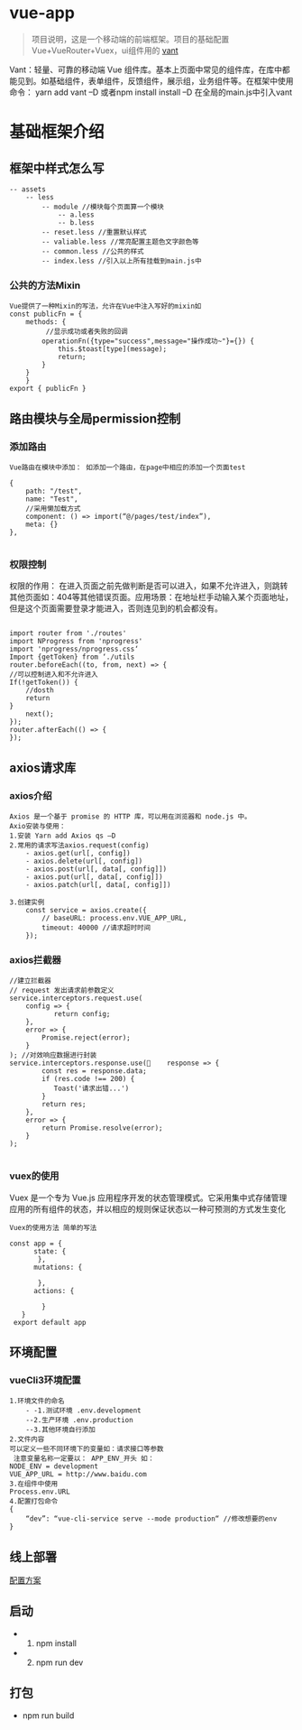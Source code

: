 # vue-app

> 项目说明，这是一个移动端的前端框架。项目的基础配置Vue+VueRouter+Vuex，ui组件用的 [vant](https://youzan.github.io/vant)

Vant：轻量、可靠的移动端 Vue 组件库。基本上页面中常见的组件库，在库中都能见到。如基础组件，表单组件，反馈组件，展示组，业务组件等。在框架中使用命令： yarn add vant –D 或者npm install install –D  在全局的main.js中引入vant

# 基础框架介绍
##  框架中样式怎么写
```
-- assets
    -- less
        -- module //模块每个页面算一个模块
            -- a.less
            -- b.less
        -- reset.less //重置默认样式
        -- valiable.less //常亮配置主题色文字颜色等
        -- common.less //公共的样式
        -- index.less //引入以上所有挂载到main.js中

```
###  公共的方法Mixin
```
Vue提供了一种Mixin的写法，允许在Vue中注入写好的mixin如
const publicFn = {
    methods: {
         //显示成功或者失败的回调
        operationFn({type="success",message="操作成功~"}={}) {
            this.$toast[type](message);
            return;
        }
    }
    }
export { publicFn }

```

## 路由模块与全局permission控制
### 添加路由
```
Vue路由在模块中添加： 如添加一个路由，在page中相应的添加一个页面test

{
    path: "/test",
    name: "Test",
    //采用懒加载方式
    component: () => import(“@/pages/test/index”), 
    meta: {}
},


```
### 权限控制
权限的作用： 在进入页面之前先做判断是否可以进入，如果不允许进入，则跳转其他页面如：404等其他错误页面。应用场景：在地址栏手动输入某个页面地址，但是这个页面需要登录才能进入，否则连见到的机会都没有。
```

import router from './routes'
import NProgress from 'nprogress' 
import 'nprogress/nprogress.css‘
Import {getToken} from ‘./utils
router.beforeEach((to, from, next) => {
//可以控制进入和不允许进入
If(!getToken()) {
	//dosth
	return
}
    next();
});
router.afterEach(() => {
});

```
## axios请求库
### axios介绍

```
Axios 是一个基于 promise 的 HTTP 库，可以用在浏览器和 node.js 中。
Axio安装与使用：
1.安装 Yarn add Axios qs –D
2.常用的请求写法axios.request(config)
    - axios.get(url[, config]) 
    - axios.delete(url[, config])
    - axios.post(url[, data[, config]])
    - axios.put(url[, data[, config]])
    - axios.patch(url[, data[, config]])

3.创建实例
    const service = axios.create({
        // baseURL: process.env.VUE_APP_URL,
        timeout: 40000 //请求超时时间
    });

```
### axios拦截器
```
//建立拦截器
// request 发出请求前参数定义
service.interceptors.request.use(
    config => {
           return config;
    },
    error => {
        Promise.reject(error);
    }
); //对效响应数据进行封装
service.interceptors.response.use(    response => {
        const res = response.data;
        if (res.code !== 200) {
           Toast('请求出错...')
        }
        return res;
    },
    error => {
        return Promise.resolve(error);
    }
);


```
### vuex的使用
Vuex 是一个专为 Vue.js 应用程序开发的状态管理模式。它采用集中式存储管理应用的所有组件的状态，并以相应的规则保证状态以一种可预测的方式发生变化

~~~
Vuex的使用方法 简单的写法
	
const app = {
      state: {
       },
      mutations: {

       },
      actions: {

        }
   }
 export default app

~~~

## 环境配置
### vueCli3环境配置
```
1.环境文件的命名
    - -1.测试环境 .env.development
    --2.生产环境 .env.production
    --3.其他环境自行添加
2.文件内容
可以定义一些不同环境下的变量如：请求接口等参数
 注意变量名称一定要以： APP_ENV_开头 如：
NODE_ENV = development
VUE_APP_URL = http://www.baidu.com
3.在组件中使用
Process.env.URL
4.配置打包命令
{
    “dev”: “vue-cli-service serve --mode production“ //修改想要的env
}

```
## 线上部署
[配置方案](https://s1.ax1x.com/2020/04/21/J3yj4s.jpg)

## 启动
- 1. npm install
- 2. npm run dev

## 打包
- npm run build